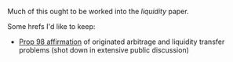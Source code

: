 Much of this ought to be worked into the _liquidity_ paper.

Some hrefs I'd like to keep:

- [Prop 98 affirmation](https://aqua.network/governance/proposal/104/) of originated arbitrage and liquidity transfer problems (shot down in extensive public discussion)
